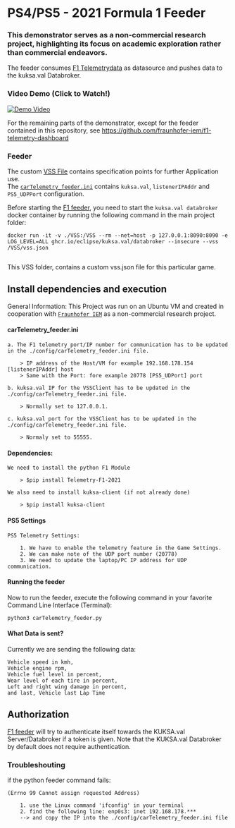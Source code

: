 # PS4/PS5 - 2021 Formula 1  Feeder
### This demonstrator serves as a non-commercial research project, highlighting its focus on academic exploration rather than commercial endeavors.
The feeder consumes [F1 Telemetrydata](https://www.ea.com/able/resources/f1-2021/ps4/telemetry) as datasource and pushes data to the kuksa.val Databroker.
### Video Demo (Click to Watch!)
[![Demo Video](https://img.youtube.com/vi/7C_yHItbJNU/0.jpg)](https://www.youtube.com/watch?v=7C_yHItbJNU "Demo Video - Click to Watch!")

For the remaining parts of the demonstrator, except for the feeder contained in this repository, see
https://github.com/fraunhofer-iem/f1-telemetry-dashboard
### Feeder
The custom [VSS File](./VSS/vss.json) contains specification points for further Application use.\
The [`carTelemetry_feeder.ini`](./config/carTelemetry_feeder.ini)  contains `kuksa.val`, `listenerIPAddr` and `PS5_UDPPort` configuration.

Before starting the [F1 feeder](./carTelemetry_feeder.py), you need to start the `kuksa.val databroker` docker container by running the following command in the main project folder:
```
docker run -it -v ./VSS:/VSS --rm --net=host -p 127.0.0.1:8090:8090 -e LOG_LEVEL=ALL ghcr.io/eclipse/kuksa.val/databroker --insecure --vss /VSS/vss.json


```
This VSS folder, contains a custom vss.json file for this particular game.
## Install dependencies and execution

General Information: This Project was run on an Ubuntu VM and created in cooperation with [`Fraunhofer IEM`](https://www.iem.fraunhofer.de/) as a non-commercial research project.

#### carTelemetry_feeder.ini
```
a. The F1 telemetry port/IP number for communication has to be updated in the ./config/carTelemetry_feeder.ini file.

	> IP address of the Host/VM for example 192.168.178.154 [listenerIPAddr] host
	> Same with the Port: fore example 20778 [PS5_UDPort] port

b. kuksa.val IP for the VSSClient has to be updated in the ./config/carTelemetry_feeder.ini file.

	> Normally set to 127.0.0.1.

c. kuksa.val port for the VSSClient has to be updated in the ./config/carTelemetry_feeder.ini file.

	> Normaly set to 55555.
```

#### Dependencies:
```
We need to install the python F1 Module

	> $pip install Telemetry-F1-2021

We also need to install kuksa-client (if not already done)

	> $pip install kuksa-client
```

#### PS5 Settings
```
PS5 Telemetry Settings:

	1. We have to enable the telemetry feature in the Game Settings.
	2. We can make note of the UDP port number (20778)
	3. We need to update the laptop/PC IP address for UDP communication.
```
#### Running the feeder

Now to run the feeder, execute the following command in your favorite Command Line Interface (Terminal):
```
python3 carTelemetry_feeder.py
```
#### What Data is sent?

Currently we are sending the following data:
```
Vehicle speed in kmh,
Vehicle engine rpm,
Vehicle fuel level in percent,
Wear level of each tire in percent,
Left and right wing damage in percent,
and last, Vehicle last Lap Time
```

## Authorization

[F1 feeder](./carTelemetry_feeder.py) will try to authenticate itself towards the KUKSA.val Server/Databroker if a token is given.
Note that the KUKSA.val Databroker by default does not require authentication.


### Troubleshouting
if the python feeder command fails:
```
(Errno 99 Cannot assign requested Address)

	1. use the Linux command 'ifconfig' in your terminal
	2. find the following line: enp0s3: inet 192.168.178.***
	--> and copy the IP into the ./config/carTelemetry_feeder.ini file
```
